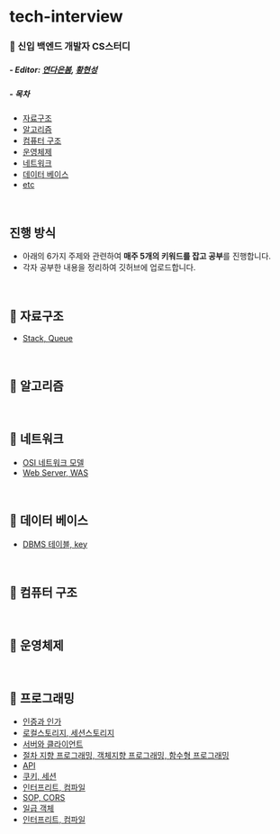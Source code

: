 # tech-interview

### 📖 신입 백엔드 개발자 CS스터디

##### - Editor: [연다은봄](https://github.com/robinyeon), [황현성](https://github.com/iHateAI)

##### - 목차
- [자료구조](#-자료구조)
- [알고리즘](#-알고리즘)
- [컴퓨터 구조](#-컴퓨터-구조)
- [운영체제](#-운영체제)
- [네트워크](#-네트워크)
- [데이터 베이스](#-데이터-베이스)
- [etc](#-etc)

<br/>

## 진행 방식
- 아래의 6가지 주제와 관련하여 **매주 5개의 키워드를 잡고 공부**를 진행합니다.
- 각자 공부한 내용을 정리하여 깃허브에 업로드합니다.

<br/>

## 📌 자료구조
- [Stack, Queue](https://github.com/robinyeon/tech-cs-study/blob/main/%EC%9E%90%EB%A3%8C%EA%B5%AC%EC%A1%B0/Stack%20Queue.md)
<br/>

## 📌 알고리즘

<br/>

## 📌 네트워크
- [OSI 네트워크 모델](#)
- [Web Server, WAS](#)
<br/>

## 📌 데이터 베이스
- [DBMS 테이블, key](https://github.com/robinyeon/tech-cs-study/blob/main/CS%20%EA%B0%9C%EB%85%90/DB%20%ED%85%8C%EC%9D%B4%EB%B8%94%20%EA%B4%80%EB%A0%A8%20%EC%9A%A9%EC%96%B4.md)

<br/>

## 📌 컴퓨터 구조

<br/>

## 📌 운영체제 

<br/>

## 📌 프로그래밍
- [인증과 인가](https://github.com/robinyeon/tech-cs-study/blob/main/CS%20%EA%B0%9C%EB%85%90/%EC%9D%B8%EC%A6%9D%EA%B3%BC%20%EC%9D%B8%EA%B0%80.md)
- [로컬스토리지, 세션스토리지](https://github.com/robinyeon/tech-cs-study/blob/main/CS%20%EA%B0%9C%EB%85%90/%EB%A1%9C%EC%BB%AC%20%EC%8A%A4%ED%86%A0%EB%A6%AC%EC%A7%80%20vs%20%EC%84%B8%EC%85%98%20%EC%8A%A4%ED%86%A0%EB%A6%AC%EC%A7%80.md)
- [서버와 클라이언트](https://github.com/robinyeon/tech-interview/blob/main/CS%20%EA%B0%9C%EB%85%90/%EC%84%9C%EB%B2%84%EC%99%80%20%ED%81%B4%EB%9D%BC%EC%9D%B4%EC%96%B8%ED%8A%B8.md)
- [절차 지향 프로그래밍, 객체지향 프로그래밍, 함수형 프로그래밍](https://github.com/robinyeon/tech-interview/blob/main/CS%20%EA%B0%9C%EB%85%90/%EC%A0%88%EC%B0%A8%EC%A7%80%ED%96%A5%20%ED%94%84%EB%A1%9C%EA%B7%B8%EB%9E%98%EB%B0%8D%2C%20%EA%B0%9D%EC%B2%B4%EC%A7%80%ED%96%A5%20%ED%94%84%EB%A1%9C%EA%B7%B8%EB%9E%98%EB%B0%8D%2C%20%ED%95%A8%EC%88%98%ED%98%95%20%ED%94%84%EB%A1%9C%EA%B7%B8%EB%9E%98%EB%B0%8D.md)
- [API](https://github.com/robinyeon/tech-interview/blob/main/CS%20%EA%B0%9C%EB%85%90/API.md)
- [쿠키, 세션](https://github.com/robinyeon/tech-interview/blob/main/CS%20%EA%B0%9C%EB%85%90/%EC%BF%A0%ED%82%A4%2C%20%EC%84%B8%EC%85%98.md)
- [인터프리트, 컴파일](https://github.com/robinyeon/tech-interview/blob/main/CS%20%EA%B0%9C%EB%85%90/%EC%9D%B8%ED%84%B0%ED%94%84%EB%A6%AC%ED%8A%B8%2C%20%EC%BB%B4%ED%8C%8C%EC%9D%BC.md)
- [SOP, CORS](https://github.com/robinyeon/tech-interview/blob/main/CS%20%EA%B0%9C%EB%85%90/SOP%2C%20CORS.md)
- [일급 객체](https://github.com/robinyeon/tech-interview/blob/main/CS%20%EA%B0%9C%EB%85%90/%EC%9D%BC%EA%B8%89%20%EA%B0%9D%EC%B2%B4.md)
- [인터프리트, 컴파일](https://github.com/robinyeon/tech-interview/blob/main/CS%20%EA%B0%9C%EB%85%90/%EC%9D%B8%ED%84%B0%ED%94%84%EB%A6%AC%ED%8A%B8%2C%20%EC%BB%B4%ED%8C%8C%EC%9D%BC.md)






